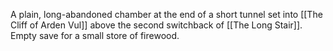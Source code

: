 A plain, long-abandoned chamber at the end of a short tunnel set into [[The Cliff of Arden Vul]] above the second switchback of [[The Long Stair]]. Empty save for a small store of firewood.